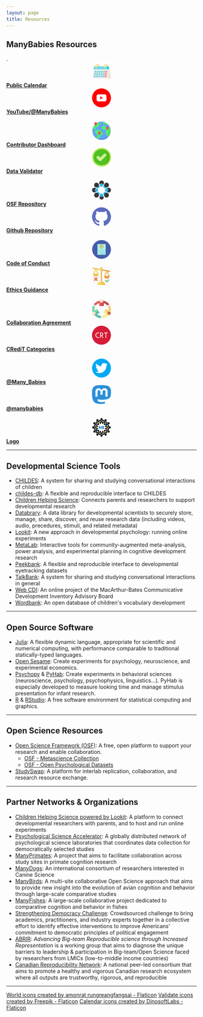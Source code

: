 ```yaml
---
layout: page
title: Resources
---
```



## ManyBabies Resources

<section>
  <div class="container">
    <div class="row" align="center">
      <div class="col-sm-6 col-xs-6" align="left">
        .
      </div>
    </div>
    <div class="row" align="center">
      <div class="col-sm-2 col-xs-6" align="center">
        <img src="/assets/img/calendar.png" alt="calendar" width="50" height="50"> 
      </div>
      <div class="col-sm-4 col-xs-6" align="left">
        <a href="{{site.baseurl}}/calendar/"><b> Public Calendar</b></a>
      </div>
      <div class="col-sm-2 col-xs-6" align="center">
        <img src="/assets/img/youtube.png" alt="YouTube logo" width="50" height="50"> 
      </div>
      <div class="col-sm-4 col-xs-6" align="left">
        <a href="https://www.youtube.com/@manybabies" target="_blank"><b> YouTube/@ManyBabies</b></a>
      </div>
    </div>
    <br>
    <div class="row" align="center">
      <div class="col-sm-2 col-xs-6" align="center">
        <img src="/assets/img/pin.png" alt="globe with pins" width="50" height="50"> 
      </div>
      <div class="col-sm-4 col-xs-6" align="left">
        <a href="https://manybabies.shinyapps.io/shiny_mb_map/"><b> Contributor Dashboard</b></a>
      </div>
      <div class="col-sm-2 col-xs-6" align="center">
        <img src="/assets/img/validate.png" alt="checkmark" width="50" height="50"> 
      </div>
      <div class="col-sm-4 col-xs-6" align="left">
        <a href="https://manybabies.shinyapps.io/validator/"><b> Data Validator</b></a>
      </div>
    </div>
    <br>
    <div class="row" align="center">
      <div class="col-sm-2 col-xs-6" align="center">
        <img src="/assets/img/OSF.png" alt="OSF logo" width="50" height="50"> 
      </div>
      <div class="col-sm-4 col-xs-6" align="left">
        <a href="https://osf.io/rpw6d/"><b> OSF Repository</b></a>
      </div>
      <div class="col-sm-2 col-xs-6" align="center">
        <img src="/assets/img/github.png" alt="Github logo" width="50" height="50"> 
      </div>
      <div class="col-sm-4 col-xs-6" align="left">
        <a href="https://github.com/manybabies"><b> Github Repository</b></a>
      </div>
    </div>
    <br>
    <div class="row" align="center">
      <div class="col-sm-2 col-xs-6" align="center">
        <img src="/assets/img/code.png" alt="code of conduct" width="50" height="50"> 
      </div>
      <div class="col-sm-4 col-xs-6" align="left">
        <a href="{{site.baseurl}}/code_conduct/"><b> Code of Conduct</b></a>
      </div>
      <div class="col-sm-2 col-xs-6" align="center">
        <img src="/assets/img/ethics.png" alt="ethics" width="50" height="50"> 
      </div>
      <div class="col-sm-4 col-xs-6" align="left">
        <a href="https://drive.google.com/file/d/1QSaPAgf5Y0jmli6BC0fGMS_PMniAvyd-/view?usp=share_link"><b> Ethics Guidance</b></a>
      </div>
    </div>
    <br>
    <div class="row" align="center">
      <div class="col-sm-2 col-xs-6" align="center">
        <img src="/assets/img/collaboration.png" alt="collaboration agreement" width="50" height="50"> 
      </div>
      <div class="col-sm-4 col-xs-6" align="left">
        <a href="https://drive.google.com/file/d/1iEF93crL8iEMAo0HVnEYHZDcwO7ZtxxJ/view?usp=share_link"><b> Collaboration Agreement</b></a>
      </div>
      <div class="col-sm-2 col-xs-6" align="center">
        <img src="/assets/img/credit-icon.png" alt="CRediT categories" width="50" height="50"> 
      </div>
      <div class="col-sm-4 col-xs-6" align="left">
        <a href="https://drive.google.com/file/d/1aoFctk4pDujOg8UV7LLuWA3o42uO718Z/view?usp=share_link"><b> CRediT Categories</b></a>
      </div>
    </div>
    <br>
    <div class="row" align="center">
      <div class="col-sm-2 col-xs-6" align="center">
        <img src="/assets/img/twitter.png" alt="twitter logo" width="50" height="50"> 
      </div>
      <div class="col-sm-4 col-xs-6" align="left">
        <a href="https://twitter.com/Many_Babies"><b> @Many_Babies</b></a>
      </div>
      <div class="col-sm-2 col-xs-6" align="center">
        <img src="/assets/img/mastodon.png" alt="mastodon logo" width="50" height="50"> 
      </div>
      <div class="col-sm-4 col-xs-6" align="left">
        <a href="https://nerdculture.de/@manybabies"><b> @manybabies</b></a>
      </div>
    </div>
    <br>
    <div class="row" align="center">
      <div class="col-sm-2 col-xs-6" align="center">
        <img src="/assets/img/avatar-icon-2022.png" alt="ManyBabies logo" width="50" height="50"> 
      </div>
      <div class="col-sm-4 col-xs-6" align="left">
        <a href="{{site.baseurl}}/assets/img/avatar-icon-2022.png/"><b> Logo</b></a>
      </div>
    </div>
  </div>
</section>



***

## Developmental Science Tools
* [CHILDES](https://childes.talkbank.org/): A system for sharing and studying conversational interactions of children
* [childes-db](https://langcog.github.io/childes-db-website/): A flexible and reproducible interface to CHILDES
* [Children Helping Science](https://childrenhelpingscience.com/): Connects parents and researchers to support developmental research
* [Databrary](https://nyu.databrary.org/): A data library for developmental scientists to securely store, manage, share, discover, and reuse research data (including videos, audio, precedures, stimuli, and related metadata)
* [Lookit](https://lookit.mit.edu/): A new approach in developmental psychology: running online experiments
* [MetaLab](http://metalab.stanford.edu): Interactive tools for community-augmented meta-analysis, power analysis, and experimental planning in cognitive development research
* [Peekbank](https://peekbank.stanford.edu/): A flexible and reproducible interface to developmental eyetracking datasets
* [TalkBank](https://talkbank.org/): A system for sharing and studying conversational interactions in general
* [Web CDI](https://webcdi.stanford.edu/): An online project of the MacArthur-Bates Communicative Development Inventory Advisory Board
* [Wordbank](http://wordbank.stanford.edu/): An open database of children's vocabulary development


***

## Open Source Software
* [Julia](http://julialang.org/): A flexible dynamic language, appropriate for scientific and numerical computing, with performance comparable to traditional statically-typed languages.
* [Open Sesame](https://osdoc.cogsci.nl/): Create experiments for psychology, neuroscience, and experimental economics.
* [Psychopy](https://www.psychopy.org/) & [PyHab](https://github.com/jfkominsky/PyHab/): Create experiments in behavioral sciences (neuroscience, psychology, psychophysics, linguistics...). PyHab is especially developed to measure looking time and manage stimulus presentation for infant research.
* [R](https://www.r-project.org/) & [RStudio](https://rstudio.com/): A free software environment for statistical computing and graphics.

***

## Open Science Resources
* [Open Science Framework (OSF)](https://osf.io/): A free, open platform to support your research and enable collaboration.
  * [OSF - Metascience Collection](https://osf.io/collections/metascience/discover)
  * [OSF - Open Psychological Datasets](https://osf.io/th8ew/)
* [StudySwap](https://osf.io/meetings/StudySwap/): A platform for interlab replication, collaboration, and research resource exchange.


***

## Partner Networks & Organizations
* [Children Helping Science powered by Lookit](https://lookit.mit.edu/): A platform to connect developmental researchers with parents, and to host and run online experiments
* [Psychological Science Accelerator](https://psysciacc.org/): A globally distributed network of psychological science laboratories that coordinates data collection for democratically selected studies
* [ManyPrimates](https://manyprimates.github.io/): A project that aims to facilitate collaboration across study sites in primate cognition research
* [ManyDogs](https://manydogsproject.github.io/): An international consortium of researchers interested in Canine Science
* [ManyBirds](http://themanybirds.com/): A multi-site collaborative Open Science approach that aims to provide new insight into the evolution of avian cognition and behavior through large-scale comparative studies
* [ManyFishes](https://twitter.com/TheManyFishes): A large-scale collaborative project dedicated to comparative cognition and behavior in fishes
* [Strengthening Democracy Challenge](https://www.strengtheningdemocracychallenge.org/): Crowdsourced challenge to bring academics, practitioners, and industry experts together in a collective effort to identify effective interventions to improve Americans' commitment to democratic principles of political engagement
* [ABRIR](https://abrirpsy.org/): *Advancing Big-team Reproducible science through Increased Representation* is a working group that aims to diagnose the unique barriers to leadership & participation in Big-team/Open Science faced by researchers from LMICs (low-to-middle income countries)
* [Canadian Reproducibility Network](https://carn-recar.ca/): A national peer-led consortium that aims to promote a healthy and vigorous Canadian research ecosystem where all outputs are trustworthy, rigorous, and reproducible



***
<a href="https://www.flaticon.com/free-icons/world" title="world icons">World icons created by amonrat rungreangfangsai - Flaticon</a>
<a href="https://www.flaticon.com/free-icons/validate" title="validate icons">Validate icons created by Freepik - Flaticon</a>
<a href="https://www.flaticon.com/free-icons/calendar" title="calendar icons">Calendar icons created by DinosoftLabs - Flaticon</a>